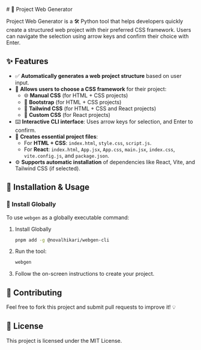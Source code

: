 ﻿﻿# 🚀 Project Web Generator

Project Web Generator is a 🛠️ Python tool that helps developers quickly create a structured web project with their preferred CSS framework. Users can navigate the selection using arrow keys and confirm their choice with Enter.

## ✨ Features
- ✅ **Automatically generates a web project structure** based on user input.
- 🎨 **Allows users to choose a CSS framework** for their project:
  - 🌐 **Manual CSS** (for HTML + CSS projects)
  - 🎨 **Bootstrap** (for HTML + CSS projects)
  - 🌊 **Tailwind CSS** (for HTML + CSS and React projects)
  - 🧩 **Custom CSS** (for React projects)
- ⌨️ **Interactive CLI interface**: Uses arrow keys for selection, and Enter to confirm.
- 📂 **Creates essential project files**:
  - For **HTML + CSS**: `index.html`, `style.css`, `script.js`.
  - For **React**: `index.html`, `App.jsx`, `App.css`, `main.jsx`, `index.css`, `vite.config.js`, and `package.json`.
- ⚙️ **Supports automatic installation** of dependencies like React, Vite, and Tailwind CSS (if selected).

## 🚀 Installation & Usage
### 🔹 Install Globally
To use `webgen` as a globally executable command:

1. Install Globally
   ```sh
   pnpm add -g @novalhikari/webgen-cli
   ```
2. Run the tool:
   ```sh
   webgen
   ```
4. Follow the on-screen instructions to create your project.

## 🤝 Contributing
Feel free to fork this project and submit pull requests to improve it! 💡

## 📜 License
This project is licensed under the MIT License.
